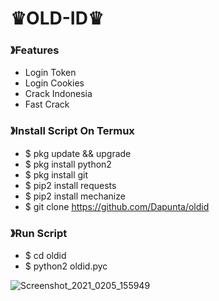 # ♛OLD-ID♛ #

### 》Features
- Login Token
- Login Cookies
- Crack Indonesia
- Fast Crack

### 》Install Script On Termux
- $ pkg update && upgrade
- $ pkg install python2
- $ pkg install git
- $ pip2 install requests
- $ pip2 install mechanize
- $ git clone https://github.com/Dapunta/oldid

### 》Run Script
- $ cd oldid
- $ python2 oldid.pyc

![Screenshot_2021_0205_155949](https://user-images.githubusercontent.com/76211798/107041508-2f1bd880-67f3-11eb-8269-b64b7e74fcf9.jpg)
